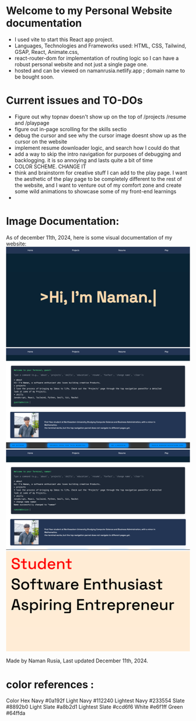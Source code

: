 # Welcome to my Personal Website documentation

- I used vite to start this React app project.
- Languages, Technologies and Frameworks used: HTML, CSS, Tailwind, GSAP, React, Animate.css,
- react-router-dom for implementation of routing logic so I can have a robust personal website and not just a single page one.
- hosted and can be viewed on namanrusia.netlify.app ; domain name to be bought soon.

# Current issues and TO-DOs

- Figure out why topnav doesn't show up on the top of /projects /resume and /playpage
- figure out in-page scrolling for the skills sectio
- debug the cursor and see why the cursor image doesnt show up as the cursor on the website
- implement resume downloader logic, and search how I could do that
- add a way to skip the intro navigation for purposes of debugging and backlogging. it is so annoying and lasts quite a bit of time
- COLOR SCHEME. CHANGE IT
- think and brainstorm for creative stuff I can add to the play page. I want the aesthetic of the play page to be completely different to the rest of the website, and I want to venture out of my comfort zone and create some wild animations to showcase some of my front-end learnings
-

# Image Documentation:

As of december 11th, 2024, here is some visual documentation of my website:
![alt text](image.png)
![alt text](image-1.png)
![alt text](image-2.png)
![alt text](image-3.png)

Made by Naman Rusia, Last updated December 11th, 2024.

# color references :

Color Hex
Navy #0a192f
Light Navy #112240
Lightest Navy #233554
Slate #8892b0
Light Slate #a8b2d1
Lightest Slate #ccd6f6
White #e6f1ff
Green #64ffda
